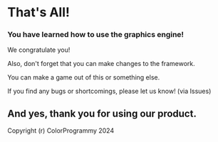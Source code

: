 # That's All!

### You have learned how to use the graphics engine!

We congratulate you!

Also, don't forget that you can make changes to the framework.

You can make a game out of this or something else.

If you find any bugs or shortcomings, please let us know! (via Issues)

## And yes, thank you for using our product.

Copyright (r) ColorProgrammy 2024
